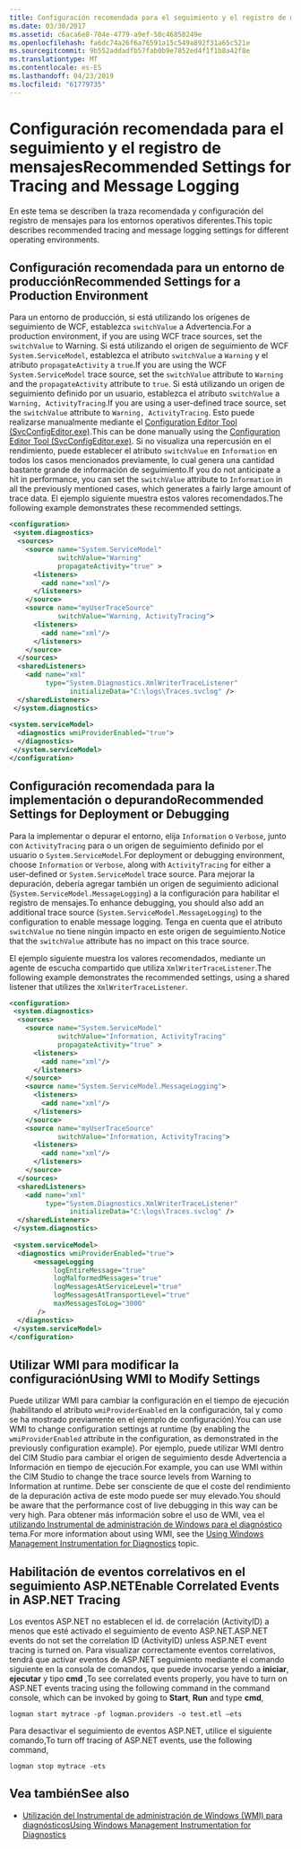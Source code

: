 ```yaml
---
title: Configuración recomendada para el seguimiento y el registro de mensajes
ms.date: 03/30/2017
ms.assetid: c6aca6e8-704e-4779-a9ef-50c46850249e
ms.openlocfilehash: fa6dc74a26f6a76591a15c549a892f31a65c521e
ms.sourcegitcommit: 9b552addadfb57fab0b9e7852ed4f1f1b8a42f8e
ms.translationtype: MT
ms.contentlocale: es-ES
ms.lasthandoff: 04/23/2019
ms.locfileid: "61779735"
---
```

# <a name="recommended-settings-for-tracing-and-message-logging"></a><span data-ttu-id="40d4e-102">Configuración recomendada para el seguimiento y el registro de mensajes</span><span class="sxs-lookup"><span data-stu-id="40d4e-102">Recommended Settings for Tracing and Message Logging</span></span>
<span data-ttu-id="40d4e-103">En este tema se describen la traza recomendada y configuración del registro de mensajes para los entornos operativos diferentes.</span><span class="sxs-lookup"><span data-stu-id="40d4e-103">This topic describes recommended tracing and message logging settings for different operating environments.</span></span>  
  
## <a name="recommended-settings-for-a-production-environment"></a><span data-ttu-id="40d4e-104">Configuración recomendada para un entorno de producción</span><span class="sxs-lookup"><span data-stu-id="40d4e-104">Recommended Settings for a Production Environment</span></span>  
 <span data-ttu-id="40d4e-105">Para un entorno de producción, si está utilizando los orígenes de seguimiento de WCF, establezca `switchValue` a Advertencia.</span><span class="sxs-lookup"><span data-stu-id="40d4e-105">For a production environment, if you are using WCF trace sources, set the `switchValue` to Warning.</span></span> <span data-ttu-id="40d4e-106">Si está utilizando el origen de seguimiento de WCF `System.ServiceModel`, establezca el atributo `switchValue` a `Warning` y el atributo `propagateActivity` a `true`.</span><span class="sxs-lookup"><span data-stu-id="40d4e-106">If you are using the WCF `System.ServiceModel` trace source, set the `switchValue` attribute to `Warning` and the `propagateActivity` attribute to `true`.</span></span> <span data-ttu-id="40d4e-107">Si está utilizando un origen de seguimiento definido por un usuario, establezca el atributo `switchValue` a `Warning, ActivityTracing`.</span><span class="sxs-lookup"><span data-stu-id="40d4e-107">If you are using a user-defined trace source, set the `switchValue` attribute to `Warning, ActivityTracing`.</span></span> <span data-ttu-id="40d4e-108">Esto puede realizarse manualmente mediante el [Configuration Editor Tool (SvcConfigEditor.exe)](../../../../../docs/framework/wcf/configuration-editor-tool-svcconfigeditor-exe.md).</span><span class="sxs-lookup"><span data-stu-id="40d4e-108">This can be done manually using the [Configuration Editor Tool (SvcConfigEditor.exe)](../../../../../docs/framework/wcf/configuration-editor-tool-svcconfigeditor-exe.md).</span></span> <span data-ttu-id="40d4e-109">Si no visualiza una repercusión en el rendimiento, puede establecer el atributo `switchValue` en `Information` en todos los casos mencionados previamente, lo cual genera una cantidad bastante grande de información de seguimiento.</span><span class="sxs-lookup"><span data-stu-id="40d4e-109">If you do not anticipate a hit in performance, you can set the `switchValue` attribute to `Information` in all the previously mentioned cases, which generates a fairly large amount of trace data.</span></span> <span data-ttu-id="40d4e-110">El ejemplo siguiente muestra estos valores recomendados.</span><span class="sxs-lookup"><span data-stu-id="40d4e-110">The following example demonstrates these recommended settings.</span></span>  
  
```xml  
<configuration>  
 <system.diagnostics>  
  <sources>  
    <source name="System.ServiceModel"  
            switchValue="Warning"  
            propagateActivity="true" >  
      <listeners>  
        <add name="xml"/>  
      </listeners>  
    </source>  
    <source name="myUserTraceSource"  
            switchValue="Warning, ActivityTracing">  
      <listeners>  
        <add name="xml"/>  
      </listeners>  
    </source>  
  </sources>  
  <sharedListeners>  
    <add name="xml"  
         type="System.Diagnostics.XmlWriterTraceListener"  
               initializeData="C:\logs\Traces.svclog" />  
  </sharedListeners>  
 </system.diagnostics>  
  
<system.serviceModel>  
  <diagnostics wmiProviderEnabled="true">  
  </diagnostics>  
 </system.serviceModel>  
</configuration>  
```  
  
## <a name="recommended-settings-for-deployment-or-debugging"></a><span data-ttu-id="40d4e-111">Configuración recomendada para la implementación o depurando</span><span class="sxs-lookup"><span data-stu-id="40d4e-111">Recommended Settings for Deployment or Debugging</span></span>  
 <span data-ttu-id="40d4e-112">Para la implementar o depurar el entorno, elija `Information` o `Verbose`, junto con `ActivityTracing` para o un origen de seguimiento definido por el usuario o `System.ServiceModel`.</span><span class="sxs-lookup"><span data-stu-id="40d4e-112">For deployment or debugging environment, choose `Information` or `Verbose`, along with `ActivityTracing` for either a user-defined or `System.ServiceModel` trace source.</span></span> <span data-ttu-id="40d4e-113">Para mejorar la depuración, debería agregar también un origen de seguimiento adicional (`System.ServiceModel.MessageLogging`) a la configuración para habilitar el registro de mensajes.</span><span class="sxs-lookup"><span data-stu-id="40d4e-113">To enhance debugging, you should also add an additional trace source (`System.ServiceModel.MessageLogging`) to the configuration to enable message logging.</span></span> <span data-ttu-id="40d4e-114">Tenga en cuenta que el atributo `switchValue` no tiene ningún impacto en este origen de seguimiento.</span><span class="sxs-lookup"><span data-stu-id="40d4e-114">Notice that the `switchValue` attribute has no impact on this trace source.</span></span>  
  
 <span data-ttu-id="40d4e-115">El ejemplo siguiente muestra los valores recomendados, mediante un agente de escucha compartido que utiliza `XmlWriterTraceListener`.</span><span class="sxs-lookup"><span data-stu-id="40d4e-115">The following example demonstrates the recommended settings, using a shared listener that utilizes the `XmlWriterTraceListener`.</span></span>  
  
```xml  
<configuration>  
 <system.diagnostics>  
  <sources>  
    <source name="System.ServiceModel"  
            switchValue="Information, ActivityTracing"  
            propagateActivity="true" >  
      <listeners>  
        <add name="xml"/>  
      </listeners>  
    </source>  
    <source name="System.ServiceModel.MessageLogging">  
      <listeners>  
        <add name="xml"/>  
      </listeners>  
    </source>  
    <source name="myUserTraceSource"  
            switchValue="Information, ActivityTracing">  
      <listeners>  
        <add name="xml"/>  
      </listeners>  
    </source>  
  </sources>  
  <sharedListeners>  
    <add name="xml"  
         type="System.Diagnostics.XmlWriterTraceListener"  
               initializeData="C:\logs\Traces.svclog" />  
  </sharedListeners>  
 </system.diagnostics>  
  
 <system.serviceModel>  
  <diagnostics wmiProviderEnabled="true">  
      <messageLogging   
           logEntireMessage="true"   
           logMalformedMessages="true"  
           logMessagesAtServiceLevel="true"   
           logMessagesAtTransportLevel="true"  
           maxMessagesToLog="3000"   
       />  
  </diagnostics>  
 </system.serviceModel>  
</configuration>  
```  
  
## <a name="using-wmi-to-modify-settings"></a><span data-ttu-id="40d4e-116">Utilizar WMI para modificar la configuración</span><span class="sxs-lookup"><span data-stu-id="40d4e-116">Using WMI to Modify Settings</span></span>  
 <span data-ttu-id="40d4e-117">Puede utilizar WMI para cambiar la configuración en el tiempo de ejecución (habilitando el atributo `wmiProviderEnabled` en la configuración, tal y como se ha mostrado previamente en el ejemplo de configuración).</span><span class="sxs-lookup"><span data-stu-id="40d4e-117">You can use WMI to change configuration settings at runtime (by enabling the `wmiProviderEnabled` attribute in the configuration, as demonstrated in the previously configuration example).</span></span> <span data-ttu-id="40d4e-118">Por ejemplo, puede utilizar WMI dentro del CIM Studio para cambiar el origen de seguimiento desde Advertencia a Información en tiempo de ejecución.</span><span class="sxs-lookup"><span data-stu-id="40d4e-118">For example, you can use WMI within the CIM Studio to change the trace source levels from Warning to Information at runtime.</span></span> <span data-ttu-id="40d4e-119">Debe ser consciente de que el coste del rendimiento de la depuración activa de este modo puede ser muy elevado.</span><span class="sxs-lookup"><span data-stu-id="40d4e-119">You should be aware that the performance cost of live debugging in this way can be very high.</span></span> <span data-ttu-id="40d4e-120">Para obtener más información sobre el uso de WMI, vea el [utilizando Instrumental de administración de Windows para el diagnóstico](../../../../../docs/framework/wcf/diagnostics/wmi/index.md) tema.</span><span class="sxs-lookup"><span data-stu-id="40d4e-120">For more information about using WMI, see the [Using Windows Management Instrumentation for Diagnostics](../../../../../docs/framework/wcf/diagnostics/wmi/index.md) topic.</span></span>  
  
## <a name="enable-correlated-events-in-aspnet-tracing"></a><span data-ttu-id="40d4e-121">Habilitación de eventos correlativos en el seguimiento ASP.NET</span><span class="sxs-lookup"><span data-stu-id="40d4e-121">Enable Correlated Events in ASP.NET Tracing</span></span>  
 <span data-ttu-id="40d4e-122">Los eventos ASP.NET no establecen el id. de correlación (ActivityID) a menos que esté activado el seguimiento de evento ASP.NET.</span><span class="sxs-lookup"><span data-stu-id="40d4e-122">ASP.NET events do not set the correlation ID (ActivityID) unless ASP.NET event tracing is turned on.</span></span> <span data-ttu-id="40d4e-123">Para visualizar correctamente eventos correlativos, tendrá que activar eventos de ASP.NET seguimiento mediante el comando siguiente en la consola de comandos, que puede invocarse yendo a **iniciar**, **ejecutar** y tipo **cmd** ,</span><span class="sxs-lookup"><span data-stu-id="40d4e-123">To see correlated events properly, you have to turn on ASP.NET events tracing using the following command in the command console, which can be invoked by going to **Start**, **Run** and type **cmd**,</span></span>  
  
```  
logman start mytrace -pf logman.providers -o test.etl –ets  
```  
  
 <span data-ttu-id="40d4e-124">Para desactivar el seguimiento de eventos ASP.NET, utilice el siguiente comando,</span><span class="sxs-lookup"><span data-stu-id="40d4e-124">To turn off tracing of ASP.NET events, use the following command,</span></span>  
  
```  
logman stop mytrace -ets  
```  
  
## <a name="see-also"></a><span data-ttu-id="40d4e-125">Vea también</span><span class="sxs-lookup"><span data-stu-id="40d4e-125">See also</span></span>

- [<span data-ttu-id="40d4e-126">Utilización del Instrumental de administración de Windows (WMI) para diagnósticos</span><span class="sxs-lookup"><span data-stu-id="40d4e-126">Using Windows Management Instrumentation for Diagnostics</span></span>](../../../../../docs/framework/wcf/diagnostics/wmi/index.md)

